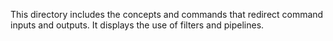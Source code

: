 This directory includes the concepts and commands that redirect command inputs and outputs. It displays the use of filters and pipelines.
